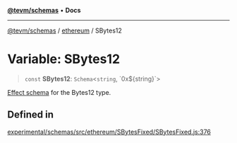 [**@tevm/schemas**](../../README.md) • **Docs**

***

[@tevm/schemas](../../modules.md) / [ethereum](../README.md) / SBytes12

# Variable: SBytes12

> `const` **SBytes12**: `Schema`\<`string`, \`0x$\{string\}\`\>

[Effect schema](https://github.com/Effect-TS/schema) for the Bytes12 type.

## Defined in

[experimental/schemas/src/ethereum/SBytesFixed/SBytesFixed.js:376](https://github.com/evmts/tevm-monorepo/blob/main/experimental/schemas/src/ethereum/SBytesFixed/SBytesFixed.js#L376)
